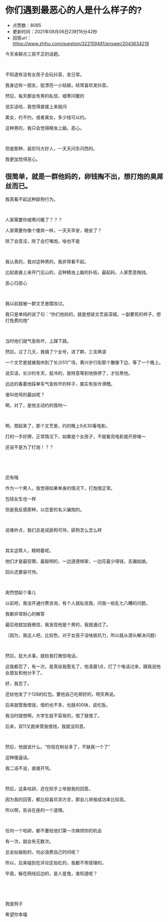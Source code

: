# 你们遇到最恶心的人是什么样子的?
- 点赞数：8085
- 更新时间：2021年08月06日23时16分42秒
- 回答url：https://www.zhihu.com/question/322159481/answer/2043634218
<body>
 <p data-pid="G1qQkZVo">今天来聊点三观不正的话题。</p>
 <p class="ztext-empty-paragraph"><br></p>
 <p data-pid="0jsrnDDU">不知道有没有女孩子会玩抖音，发日常。</p>
 <p data-pid="JXPuT_90">我身边有一朋友，挺漂亮一小姑娘，经常喜欢发抖音。</p>
 <p data-pid="KdkXYFu-">然后，每天都会有男的私信，嘘寒问暖的</p>
 <p data-pid="fTvkwxqS">说实话哈，我觉得直接上来就问</p>
 <p data-pid="AJhzLJ9s">美女，约不约，或者美女，多少钱可以约。</p>
 <p data-pid="bLulQlx-">这种男的，我只会觉得精虫上脑，恶心。</p>
 <p class="ztext-empty-paragraph"><br></p>
 <p data-pid="k6WzRXQu">但是那种，装尼玛大好人，一天天问东问西的。</p>
 <p data-pid="MMVwe8Ca">我更加觉得恶心。</p>
 <h2>很简单，就是一群他妈的，卵钱掏不出，想打炮的臭屌丝而已。</h2>
 <p data-pid="1Wt3GTv2">我真看不起这种舔狗行为。</p>
 <p class="ztext-empty-paragraph"><br></p>
 <p data-pid="n7EV6un4">人家需要你嘘寒问暖了？？？</p>
 <p data-pid="DWqx9Ju7">人家需要你像个傻屌一样，一天天早安，晚安了？</p>
 <p data-pid="hak0AU5K">除了会意淫，除了会打嘴炮，啥也不是</p>
 <p class="ztext-empty-paragraph"><br></p>
 <p data-pid="TaRe3DGP">我认真的，我对这种男的，我非常看不起。</p>
 <p data-pid="YBqfVzwA">比起直接上来开门见山的，这种精虫上脑的扑街。最起码，人家愿意掏钱。</p>
 <p data-pid="rCArBP5G">恶心归恶心</p>
 <p class="ztext-empty-paragraph"><br></p>
 <p data-pid="zxnldG5D">我以前就被一群文艺崽围攻过。</p>
 <p data-pid="_vLPDZCW">我只是单纯的说了句：“你们他妈的，就是想装文艺装深城，一副要死的样子，想打免费的炮”</p>
 <p class="ztext-empty-paragraph"><br></p>
 <p data-pid="zVvHPREH">当时他们就气急败坏，上蹿下跳。</p>
 <p data-pid="s0CTmjfK">然后，过了几天，我搞了个女号，进了群，三言两语</p>
 <p data-pid="yx1yUX4s">一个文艺崽就被我哄到了长沙51广场，黄兴步行街那个雕像下边，等了一个晚上。</p>
 <p data-pid="y-9wJreW">说实话，长沙的冬天，挺冷的，我特意等到地铁停了，才拉黑他。</p>
 <p data-pid="0evTOWWy">远远的看着他踩单车气急败坏的样子，属实有些许滑稽。</p>
 <p data-pid="rFQcdQa5">谁叫他骂的最凶呢？</p>
 <p data-pid="NQ4a__OO">啊，对了，是他主动约的我哟～</p>
 <p class="ztext-empty-paragraph"><br></p>
 <p data-pid="ie9glsK7">啊，想起来了，那个文艺崽，约的晚上9点30看电影。</p>
 <p data-pid="EwBob6JG">打的一手好牌，正常情况下，如果是个女孩子，不就看完电影就开房咯～</p>
 <p data-pid="15b6fUOi">还说不是为了打炮！？？</p>
 <p class="ztext-empty-paragraph"><br></p>
 <p class="ztext-empty-paragraph"><br></p>
 <p data-pid="wu7UH1Ex">还有哦</p>
 <p data-pid="NlenDcX1">作为一个男人，我觉得如果单身的情况下，打炮很正常。</p>
 <p data-pid="-n_jl2Vs">包括女生也一样</p>
 <p data-pid="il8eEvAG">但是我反感那种，以恋爱的名义骗炮的。</p>
 <p class="ztext-empty-paragraph"><br></p>
 <p data-pid="Cj3Mo1AT">说难听点，我们总是说舔狗可怜，舔狗怎么怎么样</p>
 <p class="ztext-empty-paragraph"><br></p>
 <p data-pid="KTIBaIo_">其实这帮人，精明着呢。</p>
 <p data-pid="pZRvxkyh">他们才是最狡猾，最聪明的，一边道德绑架，一边花最少得钱，去骗姑娘。</p>
 <p data-pid="9rUNVMnO">回头还要装可怜。</p>
 <p class="ztext-empty-paragraph"><br></p>
 <p data-pid="czwrs0Vj">突然想起个事儿</p>
 <p data-pid="z4MFH738">以前吧，我没开通付费咨询，有个人就私信我，问我一些乱七八糟的问题。</p>
 <p data-pid="ij8m538-">我都非常耐心的解答</p>
 <p data-pid="0Wrbl4um">最后他就加我微信，我发现他是个男的，我就通过了。</p>
 <p data-pid="OqJUoYyX">（因为，我这人吧，比较色，对于女孩子没啥抵抗力，所以就从源头解决问题）</p>
 <p class="ztext-empty-paragraph"><br></p>
 <p data-pid="t-MMEkGA">然后，屁大点事，就给我打微信电话。</p>
 <p data-pid="NsREyhAZ">这我都忍了，有一次，是真给我惹毛了，他凌晨1点，打了个电话过来，跟我说他女朋友和他分手了。</p>
 <p data-pid="hOp9EFuH">好，我忍了。</p>
 <p data-pid="uziAwdvd">还给他发了个128的红包，要他自己吃顿好的，明天再说。</p>
 <p data-pid="GJ_oFzPM">后来就管我借钱，借的也不多，也就400块，说吃饭。</p>
 <p data-pid="LpsNaet1">我当时就想啊，大学生挺不容易的，借了就借了。</p>
 <p data-pid="utVwVU9d">后来，双11又跑来管我借钱，我就没同意。</p>
 <p class="ztext-empty-paragraph"><br></p>
 <p data-pid="O0LTYvCE">然后，他就说什么。“你现在粉丝多了，不缺我一个了”</p>
 <p data-pid="oWPY3Ht_">这种傻逼话。</p>
 <p data-pid="405-l2Yu">我二话不说，直接开骂。</p>
 <p class="ztext-empty-paragraph"><br></p>
 <p data-pid="-pqo4fH6">然后，这条哈卵，还在知乎上举报我的回答。</p>
 <p data-pid="bHS2XF8G">因为我的回答，都比较喜欢添方言，那会儿举报成功率比较高。</p>
 <p data-pid="b41cfgh1">所以啊，告诉在座的一个道理。</p>
 <p class="ztext-empty-paragraph"><br></p>
 <p data-pid="haARdNQk">任何一个哈卵，都不要给他们第一次麻烦你的机会</p>
 <p data-pid="nwja60v3">有一次，就会有无数次。</p>
 <p data-pid="IpNmSg_Y">总会扯破脸的，何必浪费自己时间呢？</p>
 <p data-pid="bTbtACJG">所以，后来碰到在评论区抬杠的，我都不带搭理的。</p>
 <p data-pid="lR5vbzSj">毕竟，躲在网线后边的，是人是鬼，谁知道呢？</p>
 <p class="ztext-empty-paragraph"><br></p>
 <p class="ztext-empty-paragraph"><br></p>
 <p data-pid="W7etTENp">我是狗子</p>
 <p data-pid="GE555Ll0">希望你幸福</p>
</body>